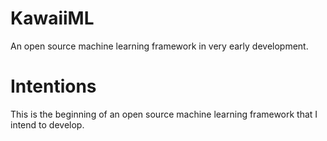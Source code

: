 # KawaiiML

An open source machine learning framework in very early development.

# Intentions

This is the beginning of an open source machine learning framework that I intend to develop.